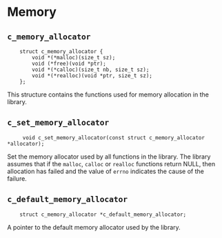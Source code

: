 
# Memory

## `c_memory_allocator`

~~~ {.c}
    struct c_memory_allocator {
        void *(*malloc)(size_t sz);
        void (*free)(void *ptr);
        void *(*calloc)(size_t nb, size_t sz);
        void *(*realloc)(void *ptr, size_t sz);
    };
~~~

This structure contains the functions used for memory allocation in the
library.

## `c_set_memory_allocator`
~~~ {.c}
     void c_set_memory_allocator(const struct c_memory_allocator *allocator);
~~~

Set the memory allocator used by all functions in the library. The library
assumes that if the `malloc`, `calloc` or `realloc` functions return NULL,
then allocation has failed and the value of `errno` indicates the cause of the
failure.

## `c_default_memory_allocator`
~~~ {.c}
    struct c_memory_allocator *c_default_memory_allocator;
~~~

A pointer to the default memory allocator used by the library.
